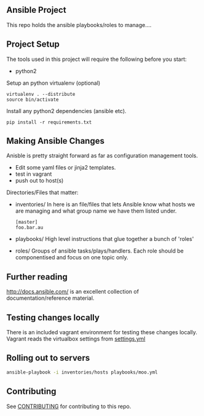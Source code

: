 ## Ansible Project

This repo holds the ansible playbooks/roles to manage....

## Project Setup

The tools used in this project will require the following before you start:

* python2

Setup an python virtualenv (optional)

```
virtualenv . --distribute
source bin/activate
```

Install any python2 dependencies (ansible etc).

```
pip install -r requirements.txt
```

## Making Ansible Changes

Anisble is pretty straight forward as far as configuration management tools.

* Edit some yaml files or jinja2 templates.
* test in vagrant
* push out to host(s)

Directories/Files that matter:

* inventories/
  In here is an file/files that lets Ansible know what hosts we are managing and what group name we have them listed under.
  ```
  [master]
  foo.bar.au
  ```
* playbooks/
  High level instructions that glue together a bunch of 'roles'

* roles/
  Groups of ansible tasks/plays/handlers. Each role should be componentised and focus on one topic only.

## Further reading

http://docs.ansible.com/ is an excellent collection of documentation/reference material.

## Testing changes locally

There is an included vagrant environment for testing these changes locally.  
Vagrant reads the virtualbox settings from [settings.yml](https://github.com/aussielunix/vagrant-ansible-skeleton/blob/master/settings.yml)

## Rolling out to servers


``` bash
ansible-playbook -i inventories/hosts playbooks/moo.yml

```

## Contributing

See [CONTRIBUTING](CONTRIBUTING.md) for contributing to this repo.


